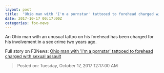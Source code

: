 ```yaml
---
layout: post
title:  "Ohio man with 'I'm a pornstar' tattooed to forehead charged with sexual assault"
date: 2017-10-17 00:17:00Z
categories: fox-news
---
```


An Ohio man with an unusual tattoo on his forehead has been charged for his involvement in a sex crime two years ago.


Full story on F3News: [Ohio man with 'I'm a pornstar' tattooed to forehead charged with sexual assault](http://www.f3nws.com/n/ZnhfaB)

> Posted on: Tuesday, October 17, 2017 12:17:00 AM
